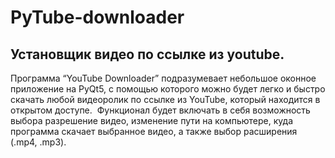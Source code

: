 # PyTube-downloader
## Установщик видео по ссылке из youtube.

Программа “YouTube Downloader” подразумевает небольшое оконное приложение на PyQt5, с помощью которого можно будет легко и быстро скачать любой видеоролик по ссылке из YouTube, который находится в открытом доступе. 
Функционал будет включать в себя возможность выбора разрешение видео, изменение пути на компьютере, куда программа скачает выбранное видео, а также выбор расширения (.mp4, .mp3).
